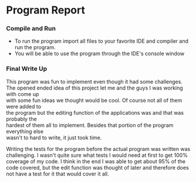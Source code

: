 #  Program Report 

### Compile and Run 
* To run the program import all files to your favorite IDE and compiler and run the program. 
* You will be able to use the program through the IDE's console window 

### Final Write Up 
This program was fun to implement even though it had some challenges.  
The opened ended idea of this project let me and the guys I was working with come up  
with some fun ideas we thought would be cool. Of course not all of them were added to  
the program but the editing function of the applications was and that was probably the  
hardest of them all to implement. Besides that portion of the program everything else  
wasn't to hard to write, it just took time. 

Writing the tests for the program before the actual program was written was challenging. 
I wasn't quite sure what tests I would need at first to get 100% coverage of my code. I think
in the end I was able to get about 95% of the code covered, but the edit function was thought
of later and therefore does not have a test for it that would cover it all. 
